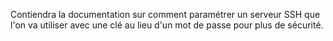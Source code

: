 Contiendra la documentation sur comment paramétrer un serveur SSH que l'on va utiliser avec une clé au lieu d'un mot de passe pour plus de sécurité.
